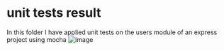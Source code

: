 # unit tests result 
In this folder I have applied unit tests on the users module of an express project using mocha 
![image](https://user-images.githubusercontent.com/62261901/163651369-c2644afa-ad70-4528-984c-acc5c95e890c.png)
